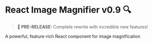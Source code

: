 # React Image Magnifier v0.9 🔍

> **🚀 PRE-RELEASE:** Complete rewrite with incredible new features!

A powerful, feature-rich React component for image magnification